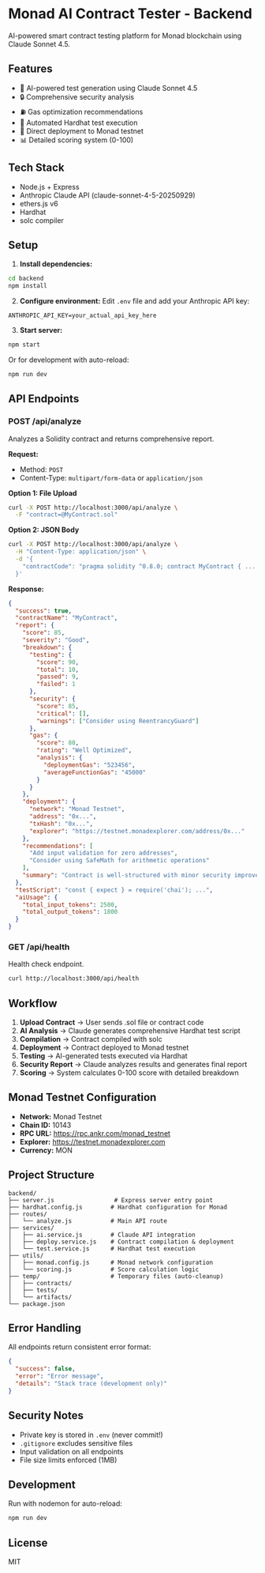 # Monad AI Contract Tester - Backend

AI-powered smart contract testing platform for Monad blockchain using Claude Sonnet 4.5.

## Features

- 🤖 AI-powered test generation using Claude Sonnet 4.5
- 🔒 Comprehensive security analysis
- ⛽ Gas optimization recommendations
- 🧪 Automated Hardhat test execution
- 🚀 Direct deployment to Monad testnet
- 📊 Detailed scoring system (0-100)

## Tech Stack

- Node.js + Express
- Anthropic Claude API (claude-sonnet-4-5-20250929)
- ethers.js v6
- Hardhat
- solc compiler

## Setup

1. **Install dependencies:**
```bash
cd backend
npm install
```

2. **Configure environment:**
Edit `.env` file and add your Anthropic API key:
```
ANTHROPIC_API_KEY=your_actual_api_key_here
```

3. **Start server:**
```bash
npm start
```

Or for development with auto-reload:
```bash
npm run dev
```

## API Endpoints

### POST /api/analyze

Analyzes a Solidity contract and returns comprehensive report.

**Request:**
- Method: `POST`
- Content-Type: `multipart/form-data` or `application/json`

**Option 1: File Upload**
```bash
curl -X POST http://localhost:3000/api/analyze \
  -F "contract=@MyContract.sol"
```

**Option 2: JSON Body**
```bash
curl -X POST http://localhost:3000/api/analyze \
  -H "Content-Type: application/json" \
  -d '{
    "contractCode": "pragma solidity ^0.8.0; contract MyContract { ... }"
  }'
```

**Response:**
```json
{
  "success": true,
  "contractName": "MyContract",
  "report": {
    "score": 85,
    "severity": "Good",
    "breakdown": {
      "testing": {
        "score": 90,
        "total": 10,
        "passed": 9,
        "failed": 1
      },
      "security": {
        "score": 85,
        "critical": [],
        "warnings": ["Consider using ReentrancyGuard"]
      },
      "gas": {
        "score": 80,
        "rating": "Well Optimized",
        "analysis": {
          "deploymentGas": "523456",
          "averageFunctionGas": "45000"
        }
      }
    },
    "deployment": {
      "network": "Monad Testnet",
      "address": "0x...",
      "txHash": "0x...",
      "explorer": "https://testnet.monadexplorer.com/address/0x..."
    },
    "recommendations": [
      "Add input validation for zero addresses",
      "Consider using SafeMath for arithmetic operations"
    ],
    "summary": "Contract is well-structured with minor security improvements needed"
  },
  "testScript": "const { expect } = require('chai'); ...",
  "aiUsage": {
    "total_input_tokens": 2500,
    "total_output_tokens": 1800
  }
}
```

### GET /api/health

Health check endpoint.

```bash
curl http://localhost:3000/api/health
```

## Workflow

1. **Upload Contract** → User sends .sol file or contract code
2. **AI Analysis** → Claude generates comprehensive Hardhat test script
3. **Compilation** → Contract compiled with solc
4. **Deployment** → Contract deployed to Monad testnet
5. **Testing** → AI-generated tests executed via Hardhat
6. **Security Report** → Claude analyzes results and generates final report
7. **Scoring** → System calculates 0-100 score with detailed breakdown

## Monad Testnet Configuration

- **Network:** Monad Testnet
- **Chain ID:** 10143
- **RPC URL:** https://rpc.ankr.com/monad_testnet
- **Explorer:** https://testnet.monadexplorer.com
- **Currency:** MON

## Project Structure

```
backend/
├── server.js                 # Express server entry point
├── hardhat.config.js        # Hardhat configuration for Monad
├── routes/
│   └── analyze.js           # Main API route
├── services/
│   ├── ai.service.js        # Claude API integration
│   ├── deploy.service.js    # Contract compilation & deployment
│   └── test.service.js      # Hardhat test execution
├── utils/
│   ├── monad.config.js      # Monad network configuration
│   └── scoring.js           # Score calculation logic
├── temp/                    # Temporary files (auto-cleanup)
│   ├── contracts/
│   ├── tests/
│   └── artifacts/
└── package.json
```

## Error Handling

All endpoints return consistent error format:
```json
{
  "success": false,
  "error": "Error message",
  "details": "Stack trace (development only)"
}
```

## Security Notes

- Private key is stored in `.env` (never commit!)
- `.gitignore` excludes sensitive files
- Input validation on all endpoints
- File size limits enforced (1MB)

## Development

Run with nodemon for auto-reload:
```bash
npm run dev
```

## License

MIT
